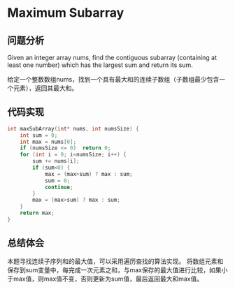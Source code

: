 # Maximum Subarray

## 问题分析
Given an integer array nums, find the contiguous subarray (containing at least one number) which has the largest sum and return its sum.

给定一个整数数组nums，找到一个具有最大和的连续子数组（子数组最少包含一个元素），返回其最大和。

## 代码实现
``` C
int maxSubArray(int* nums, int numsSize) {
    int sum = 0;
	int max = nums[0];
	if (numsSize <= 0)  return 0;
	for (int i = 0; i<numsSize; i++) {
		sum += nums[i];
		if (sum<0) {
			max = (max>sum) ? max : sum;
			sum = 0;
			continue;
		}
		max = (max>sum) ? max : sum;
	}
	return max;
}
```

## 总结体会

本题寻找连续子序列和的最大值，可以采用遍历查找的算法实现。
将数组元素和保存到sum变量中，每完成一次元素之和，与max保存的最大值进行比较，如果小于max值，则max值不变，否则更新为sum值，最后返回最大和max值。
